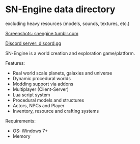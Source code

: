 
# SN-Engine data directory 
excluding heavy resources (models, sounds, textures, etc.)

[Screenshots: snengine.tumblr.com](http://snengine.tumblr.com/)

[Discord server: discord.gg](https://discord.gg/mfnbmg6)
 
 
SN-Engine is a world creation and exploration game/platform.

Features:
-  Real world scale planets, galaxies and universe
-  Dynamic procedural worlds
-  Modding support via addons
-  Multiplayer (Client-Server)
-  Lua script system
-  Procedural models and structures
-  Actors, NPCs and Player
-  Inventory, resource and crafting systems

Requirements:
- OS: Windows 7+
- Memory
